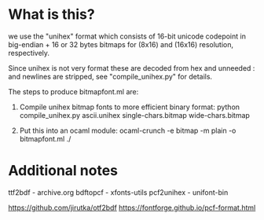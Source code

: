 What is this?
=============

we use the "unihex" format which consists of 16-bit unicode codepoint in big-endian + 16 or 32 bytes bitmaps for (8x16) and (16x16) resolution, respectively.

Since unihex is not very format these are decoded from hex and unneeded : and newlines are stripped, see "compile_unihex.py" for details.

The steps to produce bitmapfont.ml are:

1) Compile unihex bitmap fonts to more efficient binary format:
python compile_unihex.py ascii.unihex single-chars.bitmap wide-chars.bitmap

2) Put this into an ocaml module:
ocaml-crunch -e bitmap -m plain -o bitmapfont.ml ./

Additional notes
================

ttf2bdf    - archive.org
bdftopcf   - xfonts-utils
pcf2unihex - unifont-bin

https://github.com/jirutka/otf2bdf
https://fontforge.github.io/pcf-format.html

